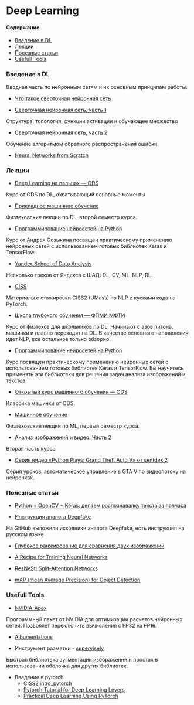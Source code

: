 # Deep Learning

#### Содержание
* [Введение в DL](#overview)
* [Лекции](#lectures)
* [Полезные статьи](#papers)
* [Usefull Tools](#tools)

### Введение в DL <a class="anchor" id="overview"></a>

Вводная часть по нейронным сетям и их основным принципам работы.

* [Что такое свёрточная нейронная сеть](https://habr.com/ru/post/309508/)

* [Сверточная нейронная сеть, часть 1](https://habr.com/ru/post/348000/)

Структура, топология, функции активации и обучающее множество

* [Сверточная нейронная сеть, часть 2](https://habr.com/ru/post/348028/)

Обучение алгоритмом обратного распространения ошибки

* [Neural Networks from Scratch](https://morioh.com/p/fb1b9f5a52bc)


### Лекции <a class="anchor" id="lectures"></a>

* [Deep Learning на пальцах — ODS](https://dlcourse.ai/)

Курс от ODS по DL, охватывающий основные моменты 

* [Прикладное машинное обучение](https://www.youtube.com/playlist?list=PL4_hYwCyhAvZeq93ssEUaR47xhvs7IhJM)

Физтеховские лекции по DL, второй семестр курса.

* [Программирование нейросетей на Python](https://www.asozykin.ru/courses/nnpython)

Курс от Андрея Созыкина посвящен практическому применению нейронных сетей с использованием готовых библиотек Keras и TensorFlow.

* [Yandex School of Data Analysis](https://github.com/yandexdataschool)

Несколько треков от Яндекса с ШАД: DL, CV, ML, NLP, RL.

* [CISS](https://github.com/text-machine-lab/ciss2_materials)

Материалы с стажировки CISS2 (UMass) по NLP с кусками кода на PyTorch.

* [Школа глубокого обучения — ФПМИ МФТИ](https://www.dlschool.org/)

Курс от физтехов для школьников по DL. Начинают с азов питона, машинки и плавно переходят на DL. В качестве основного направления идет NLP, все остальное только обзорно.

* [Программирование нейросетей на Python](https://www.asozykin.ru/courses/nnpython)

Курс посвящен практическому применению нейронных сетей с использованием готовых библиотек Keras и TensorFlow. Вы научитесь применять эти библиотеки для решения задач анализа изображений и текстов.

* [Открытый курс машинного обучения — ODS](https://habr.com/ru/company/ods/blog/322626/)

Классика машинки от ODS.

* [Машинное обучение](https://www.youtube.com/playlist?list=PL4_hYwCyhAvasRqzz4w562ce0esEwS0Mt)

Физтеховские лекции по ML, первый семестр курса.

* [Анализ изображений и видео. Часть 2](https://vk.com/proglib/computer_vision?w=wall-54530371_199134)

Вторая часть курса

* [Серия видео «Python Plays: Grand Theft Auto V» от sentdex 2](https://vk.com/proglib/computer_vision?w=wall-54530371_137309)

Серия уроков, автоматическое управление в GTA V по видеопотоку на нейронках.


### Полезные статьи <a class="anchor" id="papers"></a>

* [Python + OpenCV + Keras: делаем распознавалку текста за полчаса](https://habr.com/ru/post/466565/)

* [Инструкция аналога Deepfake](https://habr.com/ru/news/t/466141/)

На GitHub выложили исходники аналога Deepfake, есть инструкция на русском языке

* [Глубокое ранжирование для сравнения двух изображений](https://habr.com/ru/post/457928/)

* [A Recipe for Training Neural Networks](https://karpathy.github.io/2019/04/25/recipe/)

* [ResNeSt: Split-Attention Networks](https://arxiv.org/abs/2004.08955v1)

* [mAP (mean Average Precision) for Object Detection](https://medium.com/@jonathan_hui/map-mean-average-precision-for-object-detection-45c121a31173)

### Usefull Tools <a class="anchor" id="tools"></a>

* [NVIDIA-Apex](https://github.com/NVIDIA/apex)

Программный пакет от NVIDIA для оптимизации расчетов нейронных сетей. Позволяет переключить вычисления с FP32 на FP16.

* [Albumentations](https://github.com/albu/albumentations)

* Инструмент разметки - [supervisely](https://supervise.ly/)

Быстрая библиотека аугментации изображений и простая в использовании оболочка для других библиотек.

* Введение в pytorch
	* [CISS2 intro_pytorch](https://github.com/text-machine-lab/ciss2_materials/blob/master/tutorials/pytorch_track/tutorial1_intro_pytorch.ipynb) 
	* [Pytorch Tutorial for Deep Learning Lovers](https://www.kaggle.com/kanncaa1/pytorch-tutorial-for-deep-learning-lovers) 
	* [Practical Deep Learning Using PyTorch](https://www.kaggle.com/ankitjha/practical-deep-learning-using-pytorch)